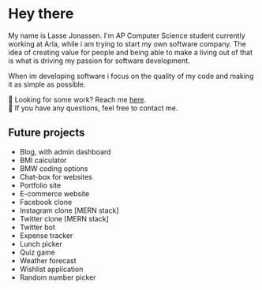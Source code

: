 # Hey there
My name is Lasse Jonassen. I'm AP Computer Science student currently working at Arla, while i am trying to start my own software company. The idea of creating value for people and being able to make a living out of that is what is driving my passion for software development.

When im developing software i focus on the quality of my code and making it as simple as possible.

💼 Looking for some work? Reach me <a href="mailto:lmj@on3dge.com">here</a>.
<br>
💬 If you have any questions, feel free to contact me.


## Future projects
<ul>
  <li>Blog, with admin dashboard</li>
  <li>BMI calculator</li>
  <li>BMW coding options</li>
  <li>Chat-box for websites</li>
  <li>Portfolio site</li>
  <li>E-commerce website</li>
  <li>Facebook clone </li>
  <li>Instagram clone [MERN stack]</li>
  <li>Twitter clone [MERN stack]</li>
  <li>Twitter bot</li>
  <li>Expense tracker</li>
  <li>Lunch picker</li>
  <li>Quiz game</li>
  <li>Weather forecast</li>
  <li>Wishlist application</li>
  <li>Random number picker</li>
</ul>
 
